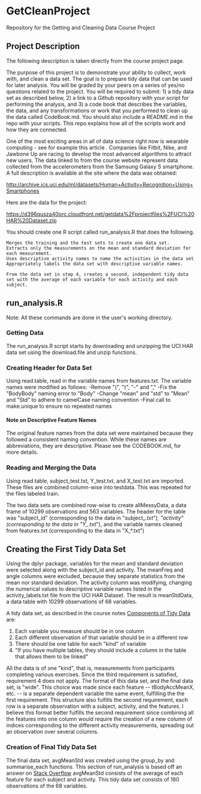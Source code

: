 # GetCleanProject
Repository for the Getting and Cleaning Data Course Project

## Project Description
The following description is taken directly from the course project page.

The purpose of this project is to demonstrate your ability to collect, work with, and clean a data set. The goal is to prepare tidy data that can be used for later analysis. You will be graded by your peers on a series of yes/no questions related to the project. You will be required to submit: 1) a tidy data set as described below, 2) a link to a Github repository with your script for performing the analysis, and 3) a code book that describes the variables, the data, and any transformations or work that you performed to clean up the data called CodeBook.md. You should also include a README.md in the repo with your scripts. This repo explains how all of the scripts work and how they are connected. 

One of the most exciting areas in all of data science right now is wearable computing - see for example this article . Companies like Fitbit, Nike, and Jawbone Up are racing to develop the most advanced algorithms to attract new users. The data linked to from the course website represent data collected from the accelerometers from the Samsung Galaxy S smartphone. A full description is available at the site where the data was obtained:

http://archive.ics.uci.edu/ml/datasets/Human+Activity+Recognition+Using+Smartphones

Here are the data for the project:

https://d396qusza40orc.cloudfront.net/getdata%2Fprojectfiles%2FUCI%20HAR%20Dataset.zip

 You should create one R script called run_analysis.R that does the following. 

    Merges the training and the test sets to create one data set.
    Extracts only the measurements on the mean and standard deviation for each measurement. 
    Uses descriptive activity names to name the activities in the data set
    Appropriately labels the data set with descriptive variable names. 

    From the data set in step 4, creates a second, independent tidy data set with the average of each variable for each activity and each subject.


## run_analysis.R
Note: All these commands are done in the user's working directory.

### Getting Data
The run_analysis.R script starts by downloading and unzipping the UCI HAR data set using the download.file and unzip functions. 

### Creating Header for Data Set
Using read.table, read in the variable names from features.txt. The variable names were modified as follows:
-Remove "(", ")", "-" and ","
-Fix the "BodyBody" naming error to "Body"
-Change "mean" and "std" to "Mean" and "Std" to adhere to camelCase naming convention
-Final call to make.unique to ensure no repeated names

#### Note on Descriptive Feature Names
The original feature names from the data set were maintained because they followed a consistent naming convention. While these names are abbreviations, they are descriptive. Please see the CODEBOOK.md, for more details.

### Reading and Merging the Data
Using read.table, subject_test.txt, Y_test.txt, and X_test.txt are imported. These files are combined column-wise into testdata. This was repeated for the files labeled train.

The two data sets are combined row-wise to create allMessyData, a data frame of 10299 observations and 563 variables. The header for the table was "subject_id" (corresponding to the data in "subject_*.txt"), "activity" (corresponding to the data in "Y_*.txt"), and the variable names cleaned from features.txt (corresponding to the data in "X_*.txt")

## Creating the First Tidy Data Set

Using the dplyr package, variables for the mean and standard deviation were selected along with the subject_id and activity. The meanFreq and angle columns were excluded, because they separate statistics from the mean nor standard deviation. The activity column was modifying, changing the numerical values to descriptive variable names listed in the activity_labels.txt file from the UCI HAR Dataset. The result is meanStdData, a data table with 10299 observations of 68 variables. 

A tidy data set, as described in the course notes [Components of Tidy Data](https://d396qusza40orc.cloudfront.net/getdata/lecture_slides/01_03_componentsOfTidyData.pdf) are:
1. Each variable you measure should be in one column
2. Each different observation of that variable should be in a different row
3. There should be one table for each "kind" of variable
4. "If you have multiple tables, they should include a column in the table that allows them to be linked"

All the data is of one "kind", that is, measurements from participants completing various exercises. Since the third requirement is satisfied, requirement 4 does not apply. The format of this data set, and the final data set, is "wide". This choice was made since each feature -- tBodyAccMeanX, etc. -- is a separate dependent variable the same event, fulfilling the the first requirement. This structure also fulfills the second requirement, each row is a separate observation with a subject, activity, and the features. I believe this format better fulfills the second requirement since combining all the features into one column would require the creation of a new column of indices corresponding to the different activity measurements, spreading out an observation over several columns.

### Creation of Final Tidy Data Set
The final data set, avgMeanStd was created using the group_by and summarise_each functions. This section of run_analysis is based off an answer on [Stack Overflow](http://stackoverflow.com/questions/21644848/summarizing-multiple-columns-with-dplyr?rq=1) avgMeanStd consists of the average of each feature for each subject and activity. This tidy data set consists of 180 observations of the 68 variables.